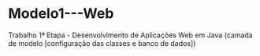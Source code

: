 # Modelo1---Web
Trabalho 1ª Etapa - Desenvolvimento de Aplicações Web em Java (camada de modelo [configuração das classes e banco de dados])
